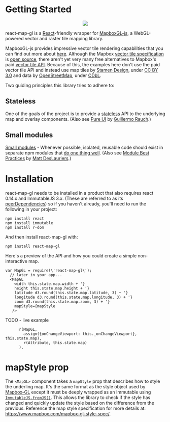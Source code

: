 
# Getting Started

<div align="center">
  <img width={700} src="https://cloud.githubusercontent.com/assets/4991911028165/49f41da2-86bc-11e5-85eb-9279621ef971.png" />
</div>

react-map-gl is a [React](http://facebook.github.io/react/)-friendly
wrapper for [MapboxGL-js](https://www.mapbox.com/mapbox-gl-js/), a WebGL-powered
vector and raster tile mapping library.

MapboxGL-js provides impressive vector tile rendering capabilities
that you can find out more about [here](https://www.mapbox.com/mapbox-gl-js/).
Although the Mapbox
[vector tile specification](https://www.mapbox.com/developers/vector-tiles/) is 
[open source](https://github.com/mapbox/vector-tile-spec), there aren't yet very
many free alternatives to Mapbox's paid 
[vector tile API](https://www.mapbox.com/pricing/). Because of this, the
examples here don't use the paid vector tile API and instead use map tiles by
[Stamen Design](http://stamen.com), under
[CC BY 3.0](http://creativecommons.org/licenses/by/3.0) and data by
[OpenStreetMap](http://openstreetmap.org),
under [ODbL](http://www.openstreetmap.org/copyright).

Two guiding principles this library tries to adhere to:

## Stateless

One of the goals of the project is to provide a [stateless](https://facebook.github.io/react/docs/interactivity-and-dynamic-uis.html#what-components-should-have-state) API to the underlying map and overlay components. (Also see [Pure UI](http://rauchg.com/2015/pure-ui/) by [Guillermo Rauch](https://twitter.com/rauchg).)

## Small modules

[Small modules]() - Whenever possible, isolated, reusable code should exist in separate npm modules that [do one thing well](https://en.wikipedia.org/wiki/Unix_philosophy#Do_One_Thing_and_Do_It_Well). (Also see [Module Best Practices](https://github.com/mattdesl/module-best-practices) by [Matt DesLauriers](https://twitter.com/mattdesl).)


# Installation

react-map-gl needs to be installed in a product that also requires react 0.14.x and ImmutableJS 3.x. (These are referred to as its [peerDependencies](https://nodejs.org/en/blog/npm/peer-dependencies/)) so if you haven't already, you'll need to run the following in your project:

    npm install react
    npm install immutable
    npm install r-dom

And then install react-map-gl with:

    npm install react-map-gl

Here's a preview of the API and how you could create a simple non-interactive map.

```ks
var MapGL = require(\'react-map-gl\');
  // later in your app...
  <MapGL
    width this.state.map.width + '}
    height this.state.map.height + '}
    latitude d3.round(this.state.map.latitude, 3) + '}
    longitude d3.round(this.state.map.longitude, 3) + '}
    zoom d3.round(this.state.map.zoom, 3) + '}
    mapStyle={mapStyle
   />
```

TODO - live example
```
      r(MapGL,
        assign({onChangeViewport: this._onChangeViewport}, this.state.map),
        r(Attribute, this.state.map)
      ),
```

# mapStyle prop

The `<MapGL>` component takes a `mapStyle` prop that describes how to style the underling map. It's the same format as the style object used by [Mapbox-GL](https://www.mapbox.com/mapbox-gl-style-spec/) except it must be deeply wrapped as an Immutable using [`ImmutableJS.fromJS()`](https://facebook.github.io/immutable-js/docs/#/fromJS). This allows the library to check if the style has changed and quickly update the style based on the difference from the previous. Reference the map style specification for more details at: https://www.mapbox.com/mapbox-gl-style-spec/.